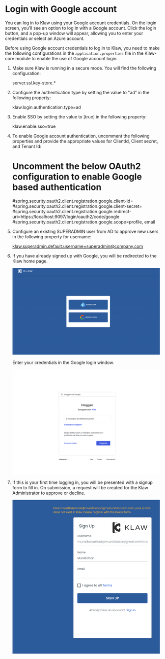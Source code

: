 # Login with Google account

You can log in to Klaw using your Google account credentials. On the
login screen, you'll see an option to log in with a Google account.
Click the login button, and a pop-up window will appear, allowing you to
enter your credentials or select an Azure account.

Before using Google account credentials to log in to Klaw, you need to
make the following configurations in the `application.properties` file
in the Klaw-core module to enable the use of Google account login.

1. Make sure Klaw is running in a secure mode. You will find the
following configuration:

    server.ssl.key-store.*

2. Configure the authentication type by setting the value to "ad" in
the following property: 

    klaw.login.authentication.type=ad

3. Enable SSO by setting the value to [true] in the
following property:

    klaw.enable.sso=true

4. To enable Google account authentication, uncomment the following
properties and provide the appropriate values for ClientId, Client
secret, and Tenant Id:

    # Uncomment the below OAuth2 configuration to enable Google based authentication
    #spring.security.oauth2.client.registration.google.client-id=
    #spring.security.oauth2.client.registration.google.client-secret=
    #spring.security.oauth2.client.registration.google.redirect-uri=https://localhost:9097/login/oauth2/code/google
    #spring.security.oauth2.client.registration.google.scope=profile, email

5. Configure an existing SUPERADMIN user from AD to approve new users in the following property for username:

    <klaw.superadmin.default.username=superadmin@company.com>

6.  If you have already signed up with Google, you will be redirected to the Klaw home page.

    ![image](../../../static/images/authentication/OAuthLogin.png)

    Enter your credentials in the Google login window.

    ![image](../../../static/images/authentication/GoogleLogin.png)

7.  If this is your first time logging in, you will be presented with a
    signup form to fill in. On submission, a request will be created for
    the Klaw Administrator to approve or decline.

    ![image](../../../static/images/authentication/OAuthSignupForm.png)
